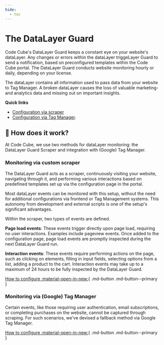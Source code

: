 ```yaml
---
hide:
  - toc
---
```


# The DataLayer Guard 
Code Cube's DataLayer Guard keeps a constant eye on your website's dataLayer. Any changes or errors within the dataLayer triggeLayer Guard to send a notification, based on preconfigured templates within the Code Cube portal. The DataLayer Guard conducts website monitoring hourly or daily, depending on your license.

The dataLayer contains all information used to pass data from your website to Tag Manager. A broken dataLayer causes the loss of valuable marketing- and analytics data and missing out on important insights.

**Quick links**

- [Configuration via scraper](https://docs.code-cube.io/datalayer-guard/scraped-events/)
- [Configuration via Tag Manager](https://docs.code-cube.io/datalayer-guard/scraped-events/).

## 🔎 How does it work?
At Code Cube, we use two methods for dataLayer monitoring: the DataLayer Guard Scraper and integration with (Google) Tag Manager.

### Monitoring via custom scraper
The DataLayer Guard acts as a scraper, continuously visiting your website, navigating through it, and performing various interactions based on predefined templates set up via the configuration page in the portal.

Most dataLayer events can be monitored with this setup, without the need for additional configurations via frontend or Tag Management systems. This autonomy from development and external scripts is one of the setup's significant advantages.

Within the scraper, two types of events are defined. 

**Page load events**: These events trigger directly upon page load, requiring no user interactions. Examples include pageview events. Once added to the configuration page, page load events are promptly inspected during the next DataLayer Guard run.

**Interaction events**: These events require performing actions on the page, such as clicking on elements, filling in input fields, selecting options from a list, adding a product to the cart. Interaction events may take up to a maximum of 24 hours to be fully inspected by the DataLayer Guard.

[How to configure :material-open-in-new:](https://docs.code-cube.io/datalayer-guard/scraped-events/){ .md-button .md-button--primary }

### Monitoring via (Google) Tag Manager
Certain events, like those requiring user authentication, email subscriptions, or completing purchases on the website, cannot be captured through scraping. For such scenarios, we've devised a fallback method via Google Tag Manager.

[How to configure :material-open-in-new:](https://docs.code-cube.io/datalayer-guard/events-tag-manager/){ .md-button .md-button--primary }
